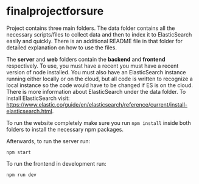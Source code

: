 ﻿# finalprojectforsure
Project contains three main folders.
The data folder contains all the necessary scripts/files to collect data and then to index it to ElasticSearch easily and quickly. There is an additional README file in that folder for detailed explanation on how to use the files.

The **server** and **web** folders contain the **backend** and **frontend** respectively. To use, you must have a recent you must have a recent version of node installed. You must also have an ElasticSearch instance running either locally or on the cloud, but all code is written to recognize a local instance so the code would have to be changed if ES is on the cloud. There is more information about ElasticSearch under the data folder. To install ElasticSearch visit: https://www.elastic.co/guide/en/elasticsearch/reference/current/install-elasticsearch.html.

To run the website completely make sure you run ```npm install``` inside both folders to install the necessary npm packages.

Afterwards, to run the server run:
```
npm start
```

To run the frontend in development run:
```
npm run dev
```
